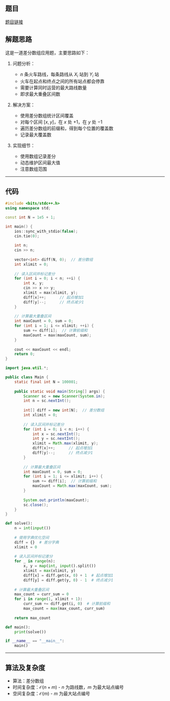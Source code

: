 ## 题目
[题目链接](https://www.nowcoder.com/practice/bade66d32ad8479fbcecc002ea983ff0?tpId=182&tqId=369134&sourceUrl=/exam/oj&channenl=wgithub&fromPut=wgithub)

## 解题思路

这是一道差分数组应用题，主要思路如下：

1. 问题分析：
   - $n$ 条火车路线，每条路线从 $X_i$ 站到 $Y_i$ 站
   - 火车在起点和终点之间的所有站点都会停靠
   - 需要计算同时运营的最大路线数量
   - 即求最大重叠区间数

2. 解决方案：
   - 使用差分数组统计区间覆盖
   - 对每个区间 $[x,y]$，在 $x$ 处 $+1$，在 $y$ 处 $-1$
   - 遍历差分数组的前缀和，得到每个位置的覆盖数
   - 记录最大覆盖数

3. 实现细节：
   - 使用数组记录差分
   - 动态维护区间最大值
   - 注意数组范围

---

## 代码

```cpp []
#include <bits/stdc++.h>
using namespace std;

const int N = 1e5 + 1;

int main() {
    ios::sync_with_stdio(false);
    cin.tie(0);
    
    int n;
    cin >> n;
    
    vector<int> diff(N, 0);  // 差分数组
    int xlimit = 0;
    
    // 读入区间并标记差分
    for (int i = 0; i < n; ++i) {
        int x, y;
        cin >> x >> y;
        xlimit = max(xlimit, y);
        diff[x]++;      // 起点增加1
        diff[y]--;      // 终点减少1
    }
    
    // 计算最大重叠区间
    int maxCount = 0, sum = 0;
    for (int i = 1; i <= xlimit; ++i) {
        sum += diff[i];  // 计算前缀和
        maxCount = max(maxCount, sum);
    }
    
    cout << maxCount << endl;
    return 0;
}
```

```java []
import java.util.*;

public class Main {
    static final int N = 100001;
    
    public static void main(String[] args) {
        Scanner sc = new Scanner(System.in);
        int n = sc.nextInt();
        
        int[] diff = new int[N];  // 差分数组
        int xlimit = 0;
        
        // 读入区间并标记差分
        for (int i = 0; i < n; i++) {
            int x = sc.nextInt();
            int y = sc.nextInt();
            xlimit = Math.max(xlimit, y);
            diff[x]++;      // 起点增加1
            diff[y]--;      // 终点减少1
        }
        
        // 计算最大重叠区间
        int maxCount = 0, sum = 0;
        for (int i = 1; i <= xlimit; i++) {
            sum += diff[i];  // 计算前缀和
            maxCount = Math.max(maxCount, sum);
        }
        
        System.out.println(maxCount);
        sc.close();
    }
}
```

```python []
def solve():
    n = int(input())
    
    # 使用字典优化空间
    diff = {}  # 差分字典
    xlimit = 0
    
    # 读入区间并标记差分
    for _ in range(n):
        x, y = map(int, input().split())
        xlimit = max(xlimit, y)
        diff[x] = diff.get(x, 0) + 1  # 起点增加1
        diff[y] = diff.get(y, 0) - 1  # 终点减少1
    
    # 计算最大重叠区间
    max_count = curr_sum = 0
    for i in range(1, xlimit + 1):
        curr_sum += diff.get(i, 0)  # 计算前缀和
        max_count = max(max_count, curr_sum)
    
    return max_count

def main():
    print(solve())

if __name__ == "__main__":
    main()
```

---

## 算法及复杂度
- 算法：差分数组
- 时间复杂度：$\mathcal{O}(n + m)$ - $n$ 为路线数，$m$ 为最大站点编号
- 空间复杂度：$\mathcal{O}(m)$ - $m$ 为最大站点编号